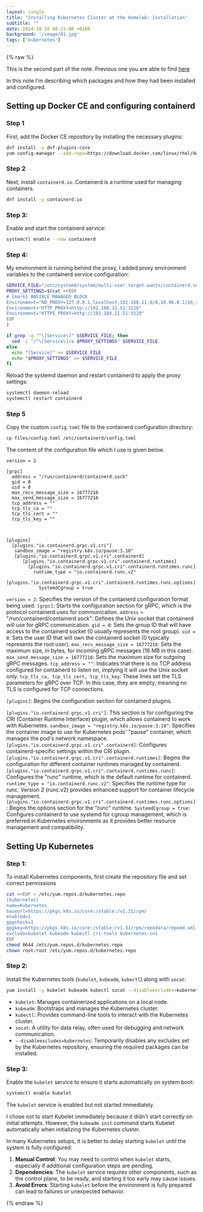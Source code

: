 ```yaml
---
layout: single
title: "Installing Kubernetes Cluster at the Homelab: Installation"
subtitle: ""
date: 2024-10-20 08:15:00 +0100
background: '/image/01.jpg'
tags: ['kubernetes']
---
```


{% raw %}


This is the second part of the note. Previous one you are able to find [here](2024-10-05-kubernetes-install-1)

In this note I'm describing which packages and how they had been installed and configured. 

## Setting up Docker CE and configuring containerd 

### Step 1
First, add the Docker CE repository by installing the necessary plugins:

```bash
dnf install -y dnf-plugins-core
yum config-manager --add-repo=https://download.docker.com/linux/rhel/docker-ce.repo
```

### Step 2
Next, install `containerd.io`. Containerd is a runtime used for managing containers. 

```bash
dnf install -y containerd.io
```

### Step 3: 
Enable and start the containerd service:

```bash
systemctl enable --now containerd
```

### Step 4: 
My environment is running behind the proxy, I added proxy environment variables to the containerd service configuration:

```bash
SERVICE_FILE="/etc/systemd/system/multi-user.target.wants/containerd.service"
PROXY_SETTINGS=$(cat <<EOF
# {mark} ANSIBLE MANAGED BLOCK
Environment="NO_PROXY=127.0.0.1,localhost,192.168.11.0/8,10.96.0.1/16,192.168.0.0/16
Environment="HTTP_PROXY=http://192.168.11.51:3128"
Environment="HTTPS_PROXY=http://192.168.11.51:3128"
EOF
)

if grep -q "^\[Service\]" $SERVICE_FILE; then
  sed -i "/^\[Service\]/a $PROXY_SETTINGS" $SERVICE_FILE
else
  echo "[Service]" >> $SERVICE_FILE
  echo "$PROXY_SETTINGS" >> $SERVICE_FILE
fi
```

Reload the systemd daemon and restart containerd to apply the proxy settings:

```bash
systemctl daemon-reload
systemctl restart containerd
```

### Step 5
Copy the custom `config.toml` file to the containerd configuration directory:

```bash
cp files/config.toml /etc/containerd/config.toml
```

The content of the configuration file which I use is given below.

````vim
version = 2

[grpc]
  address = "/run/containerd/containerd.sock"
  gid = 0
  uid = 0
  max_recv_message_size = 16777216
  max_send_message_size = 16777216
  tcp_address = ""
  tcp_tls_ca = ""
  tcp_tls_cert = ""
  tcp_tls_key = ""
  


[plugins]
  [plugins."io.containerd.grpc.v1.cri"]
   sandbox_image = "registry.k8s.io/pause:3.10"
   [plugins."io.containerd.grpc.v1.cri".containerd]
      [plugins."io.containerd.grpc.v1.cri".containerd.runtimes]
        [plugins."io.containerd.grpc.v1.cri".containerd.runtimes.runc]
          runtime_type = "io.containerd.runc.v2"
          [plugins."io.containerd.grpc.v1.cri".containerd.runtimes.runc.options]
            SystemdCgroup = true
````

``version = 2``: Specifies the version of the containerd configuration format being used.
``[grpc]``: Starts the configuration section for gRPC, which is the protocol containerd uses for communication.
``address`` = "/run/containerd/containerd.sock": Defines the Unix socket that containerd will use for gRPC communication.
``gid = 0``: Sets the group ID that will have access to the containerd socket (0 usually represents the root group).
``uid = 0``: Sets the user ID that will own the containerd socket (0 typically represents the root user).
``max_recv_message_size = 16777216``: Sets the maximum size, in bytes, for incoming gRPC messages (16 MB in this case).
``max_send_message_size = 16777216``: Sets the maximum size for outgoing gRPC messages.
``tcp_address = ""``: Indicates that there is no TCP address configured for containerd to listen on, implying it will use the Unix socket only.
``tcp_tls_ca, tcp_tls_cert, tcp_tls_key``: These lines set the TLS parameters for gRPC over TCP. In this case, they are empty, meaning no TLS is configured for TCP connections.

``[plugins]``: Begins the configuration section for containerd plugins.

``[plugins."io.containerd.grpc.v1.cri"]``: This section is for configuring the CRI (Container Runtime Interface) plugin, which allows containerd to work with Kubernetes.
``sandbox_image = "registry.k8s.io/pause:3.10"``: Specifies the container image to use for Kubernetes pods' "pause" container, which manages the pod's network namespace.
``[plugins."io.containerd.grpc.v1.cri".containerd]``: Configures containerd-specific settings within the CRI plugin.
``[plugins."io.containerd.grpc.v1.cri".containerd.runtimes]``: Begins the configuration for different container runtimes managed by containerd.
``[plugins."io.containerd.grpc.v1.cri".containerd.runtimes.runc]``: Configures the "runc" runtime, which is the default runtime for containerd.
``runtime_type = "io.containerd.runc.v2"``: Specifies the runtime type for runc. Version 2 (runc.v2) provides enhanced support for container lifecycle management.
``[plugins."io.containerd.grpc.v1.cri".containerd.runtimes.runc.options]``: Begins the options section for the "runc" runtime.
``SystemdCgroup = true``: Configures containerd to use systemd for cgroup management, which is preferred in Kubernetes environments as it provides better resource management and compatibility.


## Setting Up Kubernetes

### Step 1: 

To install Kubernetes components, first create the repository file and set correct permissions 

```bash
cat <<EOF > /etc/yum.repos.d/kubernetes.repo
[kubernetes]
name=Kubernetes
baseurl=https://pkgs.k8s.io/core:/stable:/v1.31/rpm/
enabled=1
gpgcheck=1
gpgkey=https://pkgs.k8s.io/core:/stable:/v1.31/rpm/repodata/repomd.xml.key
exclude=kubelet kubeadm kubectl cri-tools kubernetes-cni
EOF
chmod 0644 /etc/yum.repos.d/kubernetes.repo
chown root:root /etc/yum.repos.d/kubernetes.repo
```

### Step 2: 

Install the Kubernetes tools (`kubelet`, `kubeadm`, `kubectl`) along with `socat`:

```bash
yum install -y kubelet kubeadm kubectl socat --disableexcludes=kubernetes
```

- ``kubelet``: Manages containerized applications on a local node.
- ``kubeadm``: Bootstraps and manages the Kubernetes cluster.
- ``kubectl``: Provides command-line tools to interact with the Kubernetes cluster.
- ``socat``: A utility for data relay, often used for debugging and network communication.
- ``--disableexcludes=kubernetes``: Temporarily disables any excludes set by the Kubernetes repository, ensuring the required packages can be installed.

### Step 3:

Enable the `kubelet` service to ensure it starts automatically on system boot:

```bash
systemctl enable kubelet
```

The `kubelet` service is enabled but not started immediately. 

I chose not to start Kubelet immediately because it didn't start correctly on initial attempts. However, the `kubeadm init` command starts Kubelet automatically when initializing the Kubernetes cluster.

In many Kubernetes setups, it is better to delay starting `kubelet` until the system is fully configured:

1. **Manual Control**: You may need to control when `kubelet` starts, especially if additional configuration steps are pending.
2. **Dependencies**: The `kubelet` service requires other components, such as the control plane, to be ready, and starting it too early may cause issues.
3. **Avoid Errors**: Starting `kubelet` before the environment is fully prepared can lead to failures or unexpected behavior.





{% endraw %}

